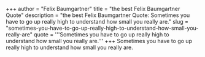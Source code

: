 +++
author = "Felix Baumgartner"
title = "the best Felix Baumgartner Quote"
description = "the best Felix Baumgartner Quote: Sometimes you have to go up really high to understand how small you really are."
slug = "sometimes-you-have-to-go-up-really-high-to-understand-how-small-you-really-are"
quote = '''Sometimes you have to go up really high to understand how small you really are.'''
+++
Sometimes you have to go up really high to understand how small you really are.
